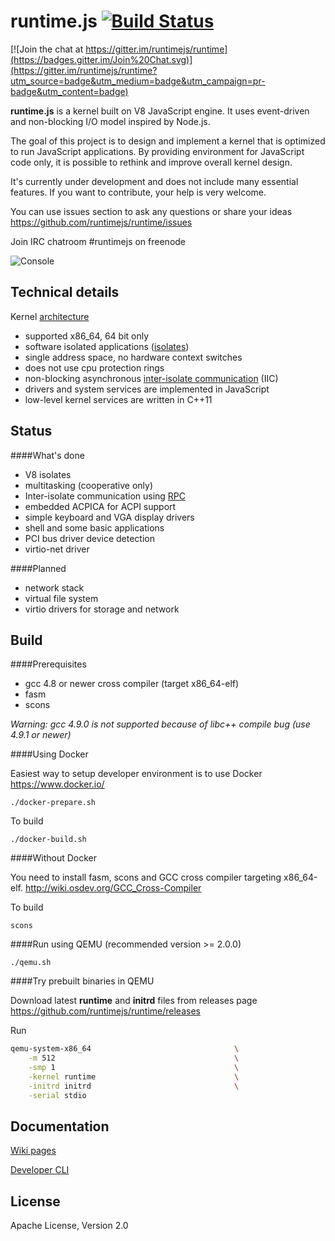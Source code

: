 runtime.js [![Build Status](https://travis-ci.org/runtimejs/runtime.svg?branch=master)](https://travis-ci.org/runtimejs/runtime)
====

[![Join the chat at https://gitter.im/runtimejs/runtime](https://badges.gitter.im/Join%20Chat.svg)](https://gitter.im/runtimejs/runtime?utm_source=badge&utm_medium=badge&utm_campaign=pr-badge&utm_content=badge)

__runtime.js__ is a kernel built on V8 JavaScript engine. It uses event-driven and non-blocking I/O model inspired by Node.js.

The goal of this project is to design and implement a kernel that is optimized to run JavaScript applications. By providing environment for JavaScript code only, it is possible to rethink and improve overall kernel design.

It's currently under development and does not include many essential features. If you want to contribute, your help is very welcome.

You can use issues section to ask any questions or share your ideas https://github.com/runtimejs/runtime/issues

Join IRC chatroom #runtimejs on freenode

![Console](https://raw.githubusercontent.com/runtimejs/runtimejs.github.io/master/img/runtimejs_3.png)


Technical details
----

Kernel [architecture](https://github.com/runtimejs/runtime/wiki/Architecture)

- supported x86_64, 64 bit only
- software isolated applications ([isolates](https://github.com/runtimejs/runtime/wiki/Isolate))
- single address space, no hardware context switches
- does not use cpu protection rings
- non-blocking asynchronous [inter-isolate communication](https://github.com/runtimejs/runtime/wiki/RPC) (IIC)
- drivers and system services are implemented in JavaScript
- low-level kernel services are written in C++11

Status
----

####What's done

- V8 isolates
- multitasking (cooperative only)
- Inter-isolate communication using [RPC](https://github.com/runtimejs/runtime/wiki/RPC)
- embedded ACPICA for ACPI support
- simple keyboard and VGA display drivers
- shell and some basic applications
- PCI bus driver device detection
- virtio-net driver


####Planned

- network stack
- virtual file system
- virtio drivers for storage and network


Build
----
####Prerequisites
- gcc 4.8 or newer cross compiler (target x86\_64-elf)
- fasm
- scons

*Warning: gcc 4.9.0 is not supported because of libc++ compile bug (use 4.9.1 or newer)*

####Using Docker

Easiest way to setup developer environment is to use Docker https://www.docker.io/

    ./docker-prepare.sh

To build

    ./docker-build.sh

####Without Docker

You need to install fasm, scons and GCC cross compiler targeting x86\_64-elf. http://wiki.osdev.org/GCC_Cross-Compiler

To build

    scons
    
####Run using QEMU (recommended version >= 2.0.0)

    ./qemu.sh
    
####Try prebuilt binaries in QEMU

Download latest __runtime__ and __initrd__ files from releases page https://github.com/runtimejs/runtime/releases

Run
```bash
qemu-system-x86_64                                \
    -m 512                                        \
    -smp 1                                        \
    -kernel runtime                               \
    -initrd initrd                                \
    -serial stdio
```
    
Documentation
----
[Wiki pages](https://github.com/runtimejs/runtime/wiki)

[Developer CLI](https://www.npmjs.com/package/runtime-cli)

License
----
Apache License, Version 2.0
